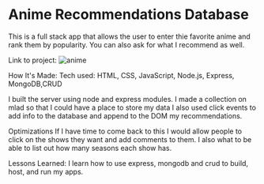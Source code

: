 # Anime Recommendations Database
This is a full stack app that allows the user to enter thie favorite anime and rank them by popularity. You can also ask for what I recommend as well.

Link to project: ![anime](https://user-images.githubusercontent.com/36242561/37186099-a939b6e8-2311-11e8-933b-a796b5a4e4c2.png)


How It's Made:
Tech used: HTML, CSS, JavaScript, Node.js, Express, MongoDB,CRUD

I built the server using node and express modules. I made a collection on mlad so that I could have a place to store my data I also used click events to add info to the database and append to the DOM my recommendations.

Optimizations
If I have time to come back to this I would allow people to click on the shows they want and add comments to them. I also what to be able to list out how many seasons each show has.

Lessons Learned:
I learn how to use express, mongodb and crud to build, host, and run my apps.
